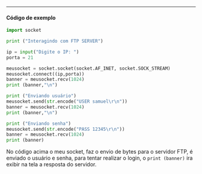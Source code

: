 
---

#### Código de exemplo

```python
import socket

print ("Interagindo com FTP SERVER")

ip = input("Digite o IP: ")
porta = 21

meusocket = socket.socket(socket.AF_INET, socket.SOCK_STREAM)
meusocket.connect((ip,porta))
banner = meusocket.recv(1024)
print (banner,"\n")

print ("Enviando usuário")
meusocket.send(str.encode("USER samuel\r\n"))
banner = meusocket.recv(1024)
print (banner,"\n")

print ("Enviando senha")
meusocket.send(str.encode("PASS 12345\r\n"))
banner = meusocket.recv(1024)
print (banner)

```

No código acima o meu socket, faz o envio de bytes para o servidor FTP, é enviado o usuário e senha, para tentar realizar o login, o ``print (banner)`` ira exibir na tela a resposta do servidor.